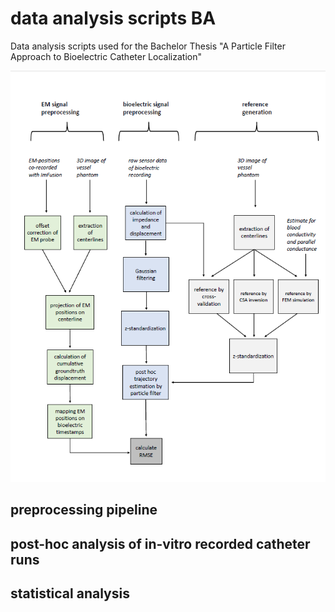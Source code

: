 # data analysis scripts BA
Data analysis scripts used for the Bachelor Thesis "A Particle Filter Approach to Bioelectric Catheter Localization"

![img.png](img.png)


## preprocessing pipeline

## post-hoc analysis of in-vitro recorded catheter runs

## statistical analysis